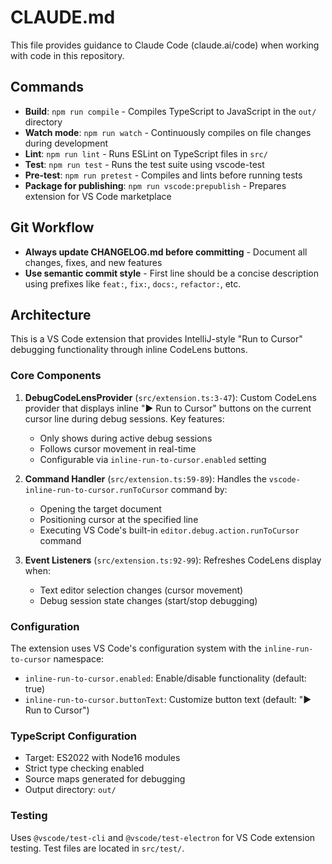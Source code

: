# CLAUDE.md

This file provides guidance to Claude Code (claude.ai/code) when working with code in this repository.

## Commands

- **Build**: `npm run compile` - Compiles TypeScript to JavaScript in the `out/` directory
- **Watch mode**: `npm run watch` - Continuously compiles on file changes during development
- **Lint**: `npm run lint` - Runs ESLint on TypeScript files in `src/`
- **Test**: `npm run test` - Runs the test suite using vscode-test
- **Pre-test**: `npm run pretest` - Compiles and lints before running tests
- **Package for publishing**: `npm run vscode:prepublish` - Prepares extension for VS Code marketplace

## Git Workflow

- **Always update CHANGELOG.md before committing** - Document all changes, fixes, and new features
- **Use semantic commit style** - First line should be a concise description using prefixes like `feat:`, `fix:`, `docs:`, `refactor:`, etc.

## Architecture

This is a VS Code extension that provides IntelliJ-style "Run to Cursor" debugging functionality through inline CodeLens buttons.

### Core Components

1. **DebugCodeLensProvider** (`src/extension.ts:3-47`): Custom CodeLens provider that displays inline "▶️ Run to Cursor" buttons on the current cursor line during debug sessions. Key features:
   - Only shows during active debug sessions
   - Follows cursor movement in real-time
   - Configurable via `inline-run-to-cursor.enabled` setting

2. **Command Handler** (`src/extension.ts:59-89`): Handles the `vscode-inline-run-to-cursor.runToCursor` command by:
   - Opening the target document
   - Positioning cursor at the specified line
   - Executing VS Code's built-in `editor.debug.action.runToCursor` command

3. **Event Listeners** (`src/extension.ts:92-99`): Refreshes CodeLens display when:
   - Text editor selection changes (cursor movement)
   - Debug session state changes (start/stop debugging)

### Configuration

The extension uses VS Code's configuration system with the `inline-run-to-cursor` namespace:
- `inline-run-to-cursor.enabled`: Enable/disable functionality (default: true)
- `inline-run-to-cursor.buttonText`: Customize button text (default: "▶️ Run to Cursor")

### TypeScript Configuration

- Target: ES2022 with Node16 modules
- Strict type checking enabled
- Source maps generated for debugging
- Output directory: `out/`

### Testing

Uses `@vscode/test-cli` and `@vscode/test-electron` for VS Code extension testing. Test files are located in `src/test/`.